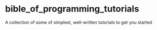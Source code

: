 # bible_of_programming_tutorials
A collection of some of simplest, well-written tutorials to get you started
